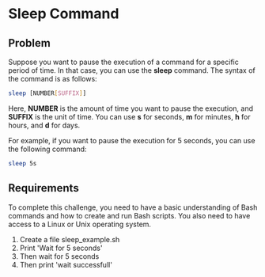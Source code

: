 # Sleep Command

## Problem

Suppose you want to pause the execution of a command for a specific period of time. In that case, you can use the **sleep** command. The syntax of the command is as follows:

```bash
sleep [NUMBER[SUFFIX]]
```

Here, **NUMBER** is the amount of time you want to pause the execution, and **SUFFIX** is the unit of time. You can use **s** for seconds, **m** for minutes, **h** for hours, and **d** for days.

For example, if you want to pause the execution for 5 seconds, you can use the following command:

```bash
sleep 5s
```

## Requirements

To complete this challenge, you need to have a basic understanding of Bash commands and how to create and run Bash scripts. You also need to have access to a Linux or Unix operating system.

1. Create a file sleep_example.sh
2. Print 'Wait for 5 seconds'
3. Then wait for 5 seconds
4. Then print 'wait successfull'
